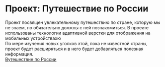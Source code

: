 # Проект: Путешествие по России
Проект посвящен увлекательному путешествию по стране, которую мы не знаем, но обязательно должны с ней познакомиться.  В проекте использованы технологии адаптивной верстки для отображения на мобильных устройствахю  
По мере изучения новых уголков этой, пока не известной страны, проект будет расширяться и в него будет добавляться полезная информация.  
[Вутешествие по России](https://szaremba.github.io/russian-travel/index.html)